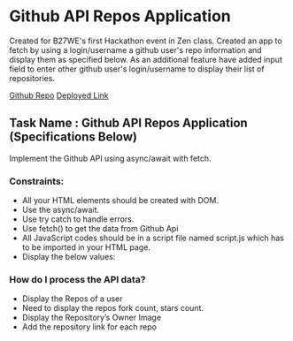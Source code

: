 # Github API Repos Application 

Created for B27WE's first Hackathon event in Zen class. Created an app to fetch by using a login/username a github user's repo information and display them as specified below. As an additional feature have added input field to enter other github user's login/username to display their list of repositories.


[Github Repo](https://github.com/eunicedhivya/Github-API-Repos-Application)
[Deployed Link](https://focused-lamport-476711.netlify.app/)

## Task Name : Github API Repos Application (Specifications Below)

Implement the Github API using async/await with fetch.

### Constraints:

- All your HTML elements should be created with DOM.
- Use the async/await.
- Use try catch to handle errors.
- Use fetch() to get the data from Github Api
- All JavaScript codes should be in a script file named script.js which has to be imported in your HTML page.
- Display the below values:

### How do I process the API data?

- Display the Repos of a user
- Need to display the repos fork count, stars count.
- Display the Repository’s Owner Image
- Add the repository link for each repo

